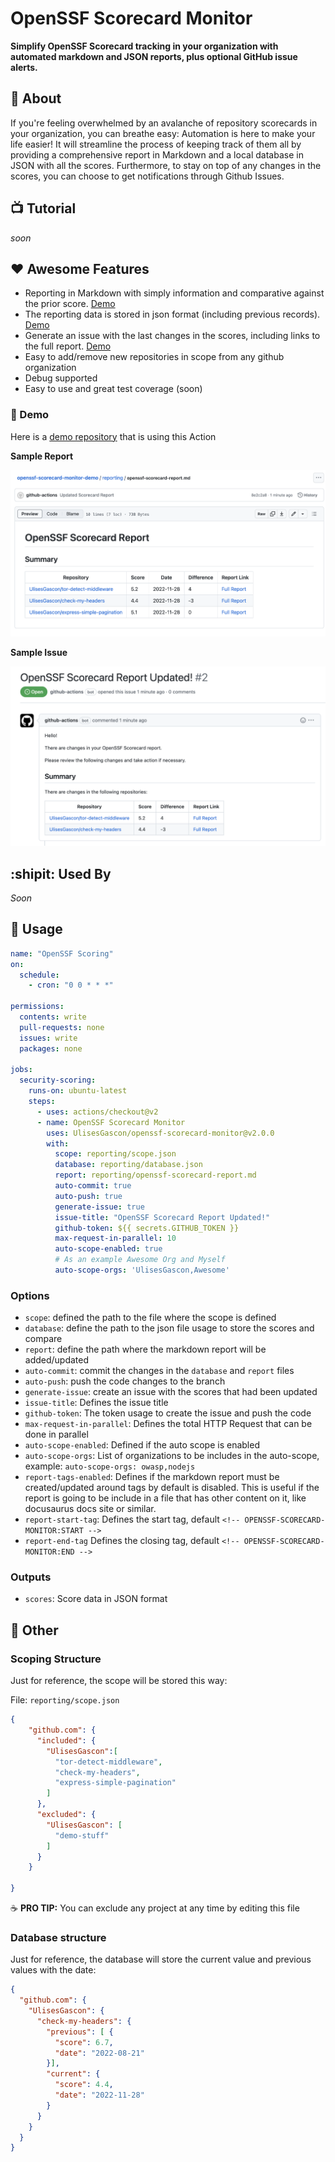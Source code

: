 # OpenSSF Scorecard Monitor

**Simplify OpenSSF Scorecard tracking in your organization with automated markdown and JSON reports, plus optional GitHub issue alerts.**

## 🔮 About

If you're feeling overwhelmed by an avalanche of repository scorecards in your organization, you can breathe easy: Automation is here to make your life easier! It will streamline the process of keeping track of them all by providing a comprehensive report in Markdown and a local database in JSON with all the scores. Furthermore, to stay on top of any changes in the scores, you can choose to get notifications through Github Issues.

## 📺 Tutorial

_soon_

## ❤️ Awesome Features

- Reporting in Markdown with simply information and comparative against the prior score. [Demo](https://github.com/UlisesGascon/openssf-scorecard-monitor-demo/blob/main/reporting/openssf-scorecard-report.md)
- The reporting data is stored in json format (including previous records). [Demo](https://github.com/UlisesGascon/openssf-scorecard-monitor-demo/blob/main/reporting/database.json)
- Generate an issue with the last changes in the scores, including links to the full report. [Demo](https://github.com/UlisesGascon/openssf-scorecard-monitor-demo/issues/2)
- Easy to add/remove new repositories in scope from any github organization
- Debug supported
- Easy to use and great test coverage (soon)

### 🎉 Demo

Here is a [demo repository](https://github.com/UlisesGascon/openssf-scorecard-monitor-demo) that is using this Action

**Sample Report**

![sample report](.github/img/report.png)

**Sample Issue**

![sample issue](.github/img/issue.png)


## :shipit: Used By

_Soon_


## 📡 Usage

```yml
name: "OpenSSF Scoring"
on: 
  schedule:
    - cron: "0 0 * * *"

permissions:
  contents: write
  pull-requests: none 
  issues: write
  packages: none

jobs:
  security-scoring:
    runs-on: ubuntu-latest
    steps:
      - uses: actions/checkout@v2
      - name: OpenSSF Scorecard Monitor
        uses: UlisesGascon/openssf-scorecard-monitor@v2.0.0
        with:
          scope: reporting/scope.json
          database: reporting/database.json
          report: reporting/openssf-scorecard-report.md
          auto-commit: true
          auto-push: true
          generate-issue: true
          issue-title: "OpenSSF Scorecard Report Updated!"
          github-token: ${{ secrets.GITHUB_TOKEN }}
          max-request-in-parallel: 10
          auto-scope-enabled: true
          # As an example Awesome Org and Myself
          auto-scope-orgs: 'UlisesGascon,Awesome'
```

### Options

- `scope`: defined the path to the file where the scope is defined
- `database`: define the path to the json file usage to store the scores and compare
- `report`: define the path where the markdown report will be added/updated
- `auto-commit`: commit the changes in the `database` and `report` files
- `auto-push`: push the code changes to the branch
- `generate-issue`: create an issue with the scores that had been updated
- `issue-title`: Defines the issue title
- `github-token`: The token usage to create the issue and push the code
- `max-request-in-parallel`: Defines the total HTTP Request that can be done in parallel
- `auto-scope-enabled`: Defined if the auto scope is enabled
- `auto-scope-orgs`: List of organizations to be includes in the auto-scope, example: `auto-scope-orgs: owasp,nodejs`
- `report-tags-enabled`: Defines if the markdown report must be created/updated around tags by default is disabled. This is useful if the report is going to be include in a file that has other content on it, like docusaurus docs site or similar.
- `report-start-tag`: Defines the start tag, default `<!-- OPENSSF-SCORECARD-MONITOR:START -->`
- `report-end-tag` Defines the closing tag, default `<!-- OPENSSF-SCORECARD-MONITOR:END -->`


### Outputs

- `scores`: Score data in JSON format

## 🍿 Other

### Scoping Structure

Just for reference, the scope will be stored this way:

File: `reporting/scope.json`

```json
{
    "github.com": {
      "included": {
        "UlisesGascon":[
          "tor-detect-middleware", 
          "check-my-headers", 
          "express-simple-pagination"
        ]
      },
      "excluded": {
        "UlisesGascon": [
          "demo-stuff"
        ]
      }
    }

}
```


☕️ **PRO TIP:** You can exclude any project at any time by editing this file  


### Database structure

Just for reference, the database will store the current value and previous values with the date:

```json
{
  "github.com": {
    "UlisesGascon": {
      "check-my-headers": {
        "previous": [ {
          "score": 6.7,
          "date": "2022-08-21"
        }],
        "current": {
          "score": 4.4,
          "date": "2022-11-28"
        }
      }
    }
  }
}
```